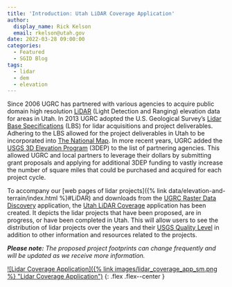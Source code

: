 ```yaml
---
title: 'Introduction: Utah LiDAR Coverage Application'
author:
  display_name: Rick Kelson
  email: rkelson@utah.gov
date: 2022-03-28 09:00:00
categories:
  - Featured
  - SGID Blog
tags:
  - lidar
  - dem
  - elevation
---
```


Since 2006 UGRC has partnered with various agencies to acquire public domain high resolution [LiDAR](https://oceanservice.noaa.gov/facts/lidar.html) (Light Detection and Ranging) elevation data for areas in Utah. In 2013 UGRC adopted the U.S. Geological Survey’s [Lidar Base Specifications](https://www.usgs.gov/ngp-standards-and-specifications/lidar-base-specification-online) (LBS) for lidar acquisitions and project deliverables. Adhering to the LBS allowed for the project deliverables in Utah to be incorporated into [The National Map](https://www.usgs.gov/programs/national-geospatial-program/national-map). In more recent years, UGRC added the [USGS 3D Elevation Program](https://www.usgs.gov/3d-elevation-program) (3DEP) to the list of partnering agencies. This allowed UGRC and local partners to leverage their dollars by submitting grant proposals and applying for additional 3DEP funding to vastly increase the number of square miles that could be purchased and acquired for each project cycle.

To accompany our [web pages of lidar projects]({% link data/elevation-and-terrain/index.html %}#LiDAR) and downloads from the [UGRC Raster Data Discovery](https://raster.utah.gov/) application, the [Utah LiDAR Coverage](https://utah.maps.arcgis.com/apps/instant/minimalist/index.html?appid=35d08d7d23ca4293b657d570f1005822) application has been created. It depicts the lidar projects that have been proposed, are in progress, or have been completed in Utah. This will allow users to see the distribution of lidar projects over the years and their [USGS Quality Level](https://www.usgs.gov/3d-elevation-program/topographic-data-quality-levels-qls) in addition to other information and resources related to the projects.

_**Please note:** The proposed project footprints can change frequently and will be updated as we receive more information._

[![Lidar Coverage Application]({% link images/lidar_coverage_app_sm.png %} "Lidar Coverage Application")](https://utah.maps.arcgis.com/apps/instant/minimalist/index.html?appid=35d08d7d23ca4293b657d570f1005822)
{: .flex .flex--center }
